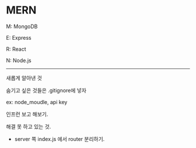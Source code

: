 # MERN

M: MongoDB

E: Express

R: React

N: Node.js

---

새롭게 알아낸 것

숨기고 싶은 것들은 .gitignore에 넣자

ex: node_moudle, api key

인프런 보고 해보기.

해결 못 하고 있는 것.
- server 쪽 index.js 에서 router 분리하기.
